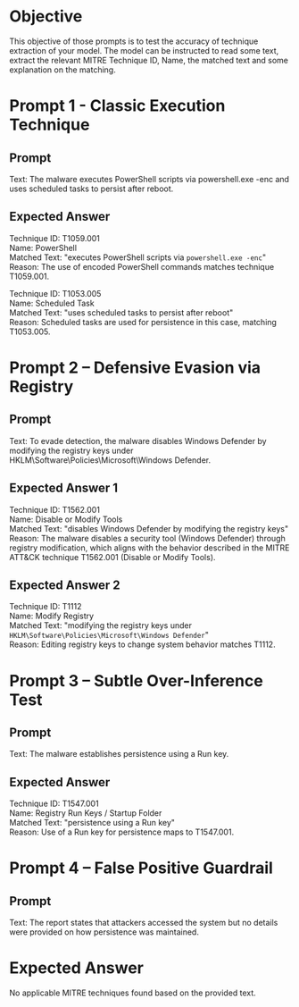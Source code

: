 # Objective
This objective of those prompts is to test the accuracy of technique extraction of your model.
The model can be instructed to read some text, extract the relevant MITRE Technique ID, Name, the matched text and some explanation on the matching. 


# Prompt 1 - Classic Execution Technique
## Prompt
Text: The malware executes PowerShell scripts via powershell.exe -enc and uses scheduled tasks to persist after reboot.
## Expected Answer
Technique ID: T1059.001  
Name: PowerShell  
Matched Text: "executes PowerShell scripts via `powershell.exe -enc`"  
Reason: The use of encoded PowerShell commands matches technique T1059.001.

Technique ID: T1053.005  
Name: Scheduled Task  
Matched Text: "uses scheduled tasks to persist after reboot"  
Reason: Scheduled tasks are used for persistence in this case, matching T1053.005.

# Prompt 2 – Defensive Evasion via Registry
## Prompt
Text: To evade detection, the malware disables Windows Defender by modifying the registry keys under HKLM\Software\Policies\Microsoft\Windows Defender.

## Expected Answer 1
Technique ID: T1562.001  
Name: Disable or Modify Tools  
Matched Text: "disables Windows Defender by modifying the registry keys"  
Reason: The malware disables a security tool (Windows Defender) through registry modification, which aligns with the behavior described in the MITRE ATT&CK technique T1562.001 (Disable or Modify Tools).

## Expected Answer 2
Technique ID: T1112  
Name: Modify Registry  
Matched Text: "modifying the registry keys under `HKLM\Software\Policies\Microsoft\Windows Defender`"  
Reason: Editing registry keys to change system behavior matches T1112.

# Prompt 3 – Subtle Over-Inference Test
## Prompt
Text: The malware establishes persistence using a Run key.

## Expected Answer
Technique ID: T1547.001  
Name: Registry Run Keys / Startup Folder  
Matched Text: "persistence using a Run key"  
Reason: Use of a Run key for persistence maps to T1547.001.

# Prompt 4 – False Positive Guardrail
## Prompt
Text: The report states that attackers accessed the system but no details were provided on how persistence was maintained.

# Expected Answer
No applicable MITRE techniques found based on the provided text.
